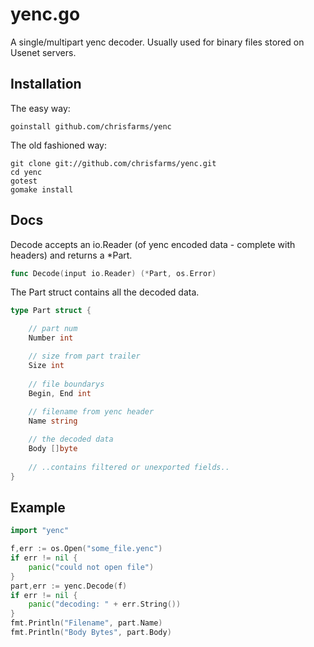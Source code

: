 yenc.go
=======

A single/multipart yenc decoder. Usually used for binary files stored on Usenet servers.

Installation
------------

The easy way:

`goinstall github.com/chrisfarms/yenc`

The old fashioned way:

```
git clone git://github.com/chrisfarms/yenc.git
cd yenc
gotest
gomake install
```

Docs
----

Decode accepts an io.Reader (of yenc encoded data - complete with headers)
and returns a *Part.

```go
func Decode(input io.Reader) (*Part, os.Error)
```

The Part struct contains all the decoded data.

```go
type Part struct {

    // part num
    Number int

    // size from part trailer
    Size int
    
    // file boundarys
    Begin, End int
    
    // filename from yenc header
    Name string

    // the decoded data
    Body []byte
    
    // ..contains filtered or unexported fields..
}
```

Example
-------

```go
import "yenc"

f,err := os.Open("some_file.yenc")
if err != nil {
    panic("could not open file")
}
part,err := yenc.Decode(f)
if err != nil {
    panic("decoding: " + err.String())
}
fmt.Println("Filename", part.Name)
fmt.Println("Body Bytes", part.Body)

```
